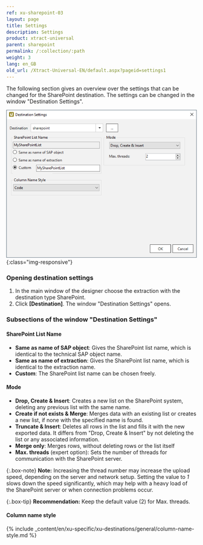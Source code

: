 ```yaml
---
ref: xu-sharepoint-03
layout: page
title: Settings
description: Settings
product: xtract-universal
parent: sharepoint
permalink: /:collection/:path
weight: 3
lang: en_GB
old_url: /Xtract-Universal-EN/default.aspx?pageid=settings1
---
```

The following section gives an overview over the settings that can be changed for the SharePoint destination.
The settings can be changed in the window "Destination Settings". 

![SharePointExtractionSpecificSettings](/img/content/xu/SP_destination_settings.png){:class="img-responsive"}

### Opening destination settings
1. In the main window of the designer choose the extraction with the destination type SharePoint.
2. Click **[Destination]**. The window "Destination Settings" opens.

### Subsections of the window "Destination Settings"

#### SharePoint List Name

- **Same as name of SAP object**: Gives the SharePoint list name, which is identical to the technical SAP object name.
- **Same as name of extraction**: Gives the SharePoint list name, which is identical to the extraction name.
- **Custom**: The SharePoint list name can be chosen freely.  

#### Mode

- **Drop, Create & Insert**: Creates a new list on the SharePoint system, deleting any previous list with the same name.
- **Create if not exists & Merge**: Merges data with an existing list or creates a new list, if none with the specified name is found.
- **Truncate & Insert**: Deletes all rows in the list and fills it with the new exported data. It differs from "Drop, Create & Insert" by not deleting the list or any associated information.
 - **Merge only**: Merges rows, without deleting rows or the list itself
 - **Max. threads** (expert option): Sets the number of threads for communication with the SharePoint server. 

{:.box-note}
**Note:** Increasing the thread number may increase the upload speed, depending on the server and network setup. Setting the value to *1* slows down the speed significantly, which may help with a heavy load of the SharePoint server or when connection problems occur.

{:.box-tip}
**Recommendation:** Keep the default value (2) for Max. threads.

#### Column name style
{% include _content/en/xu-specific/xu-destinations/general/column-name-style.md %}
